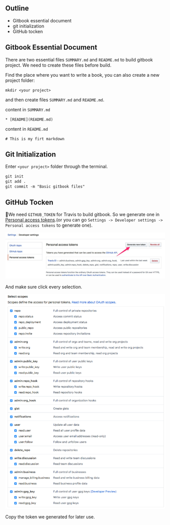 ## Outline
* Gitbook essential document
* git initialization
* GitHub tocken

## Gitbook Essential Document
There are two essential files `SUMMARY.md` and `README.md` to build gitbook project. We need to create these files before build.

Find the place where you want to write a book, you can also create a new project folder:
```
mkdir <your project>
```
and then create files `SUMMARY.md` and `README.md`.

content in `SUMMARY.md`
```
* [README](README.md)
```

content in `README.md`
```
# This is my firt markdown
```

## Git Initialization
Enter `<your project>` folder through the terminal.
```
git init
git add .
git commit -m "Basic gitbook files"
```
## GitHub Tocken
We need `GITHUB_TOKEN` for Travis to build gitbook. So we generate one in [Personal access tokens](https://github.com/settings/tokens).(or you can go `Settings -> Developer settings -> Personal access tokens` to generate one).

![Git-Build-01](/assets/Git-Build-01.jpg)

And make sure click every selection.

![Git-Build-02](/assets/Git-Build-02.png)

Copy the token we generated for later use.
